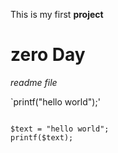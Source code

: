 This is my first **project**

# zero Day

*readme file*

`printf("hello world");'

```

$text = "hello world";
printf($text);

```

